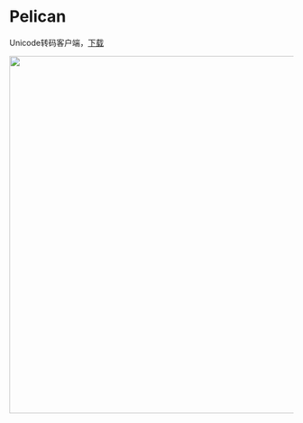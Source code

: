 # Pelican
Unicode转码客户端，<a href="https://github.com/stormtea123/pelican/releases">下载</a>

<img src="https://raw.githubusercontent.com/stormtea123/pelican/master/assets/pelican.jpg" alt="" width="592" height="634">
